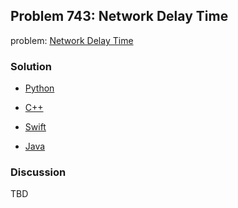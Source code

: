 ## Problem 743: Network Delay Time

problem: [Network Delay Time](https://leetcode.com/problems/network-delay-time/)

### Solution

- [Python](../python/problem743.py)

- [C++](../cpp/problem743.cpp)

- [Swift](../swift/problem743.swift)

- [Java](../java/problem743.java)

### Discussion

TBD

